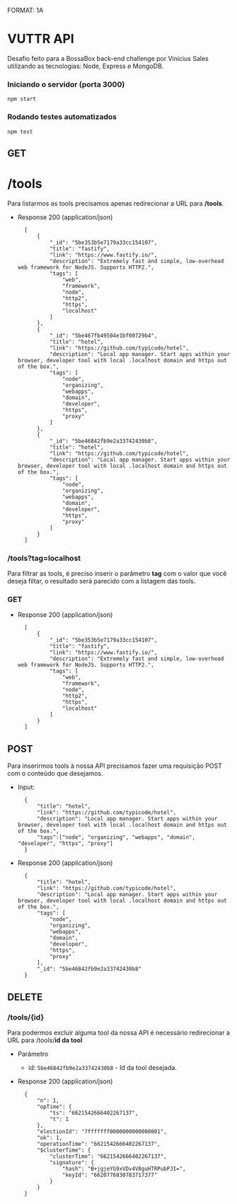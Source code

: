 FORMAT: 1A

# VUTTR API
Desafio feito para a BossaBox back-end challenge por Vinícius Sales utilizando as tecnologias: Node, Express e MongoDB.

### Iniciando o servidor (porta 3000)
```
npm start
```

### Rodando testes automatizados
```
npm test
```

## GET

# /tools
Para listarmos as tools precisamos apenas redirecionar a URL para **/tools**.

+ Response 200 (application/json)

        [
            {
                "_id": "5be353b5e7179a33cc154107",
                "title": "fastify",
                "link": "https://www.fastify.io/",
                "description": "Extremely fast and simple, low-overhead web framework for NodeJS. Supports HTTP2.",
                "tags": [
                    "web",
                    "framework",
                    "node",
                    "http2",
                    "https",
                    "localhost"
                ]
            },
            {
                "_id": "5be467fb49504e1bf00729b4",
                "title": "hotel",
                "link": "https://github.com/typicode/hotel",
                "description": "Local app manager. Start apps within your browser, developer tool with local .localhost domain and https out of the box.",
                "tags": [
                    "node",
                    "organizing",
                    "webapps",
                    "domain",
                    "developer",
                    "https",
                    "proxy"
                ]
            },
            {
                "_id": "5be46842fb9e2a33742430b8",
                "title": "hotel",
                "link": "https://github.com/typicode/hotel",
                "description": "Local app manager. Start apps within your browser, developer tool with local .localhost domain and https out of the box.",
                "tags": [
                    "node",
                    "organizing",
                    "webapps",
                    "domain",
                    "developer",
                    "https",
                    "proxy"
                ]
            }
        ]

### /tools?tag=localhost
Para filtrar as tools, é preciso inserir o parâmetro **tag** com o valor que você deseja filtar, o resultado será parecido com a listagem das tools.

### GET

+ Response 200 (application/json)

        [
            {
                "_id": "5be353b5e7179a33cc154107",
                "title": "fastify",
                "link": "https://www.fastify.io/",
                "description": "Extremely fast and simple, low-overhead web framework for NodeJS. Supports HTTP2.",
                "tags": [
                    "web",
                    "framework",
                    "node",
                    "http2",
                    "https",
                    "localhost"
                ]
            }
        ]

## POST
Para inserirmos tools à nossa API precisamos fazer uma requisição POST com o conteúdo que desejamos.

+ Input:

        {
            "title": "hotel",
            "link": "https://github.com/typicode/hotel",
            "description": "Local app manager. Start apps within your browser, developer tool with local .localhost domain and https out of the box.",
            "tags":["node", "organizing", "webapps", "domain", "developer", "https", "proxy"]
        }

+ Response 200 (application/json)

        {
            "title": "hotel",
            "link": "https://github.com/typicode/hotel",
            "description": "Local app manager. Start apps within your browser, developer tool with local .localhost domain and https out of the box.",
            "tags": [
                "node",
                "organizing",
                "webapps",
                "domain",
                "developer",
                "https",
                "proxy"
            ],
            "_id": "5be46842fb9e2a33742430b8"
        }

## DELETE
### /tools/{id}

Para podermos excluir alguma tool da nossa API é necessário redirecionar a URL para /tools/**id da tool**

+ Parâmetro
  + id: `5be46842fb9e2a33742430b8` - Id da tool desejada.

+ Response 200 (application/json)

        {
            "n": 1,
            "opTime": {
                "ts": "6621542666402267137",
                "t": 1
            },
            "electionId": "7fffffff0000000000000001",
            "ok": 1,
            "operationTime": "6621542666402267137",
            "$clusterTime": {
                "clusterTime": "6621542666402267137",
                "signature": {
                    "hash": "B+jgjeYG9xVDv4V8guHTRPubPJI=",
                    "keyId": "6620776830783717377"
                }
            }
        }